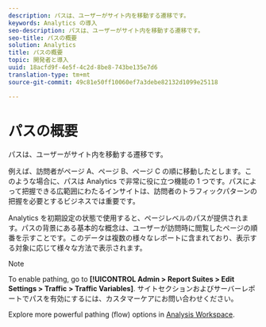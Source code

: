 ```yaml
---
description: パスは、ユーザーがサイト内を移動する遷移です。
keywords: Analytics の導入
seo-description: パスは、ユーザーがサイト内を移動する遷移です。
seo-title: パスの概要
solution: Analytics
title: パスの概要
topic: 開発者と導入
uuid: 18acfd9f-4e5f-4c2d-8be8-743be135e7d6
translation-type: tm+mt
source-git-commit: 49c81e50ff10060ef7a3debe82132d1099e25118

---
```



# パスの概要

パスは、ユーザーがサイト内を移動する遷移です。

例えば、訪問者がページ A、ページ B、ページ C の順に移動したとします。このような場合に、パスは Analytics で非常に役に立つ機能の 1 つです。パスによって把握できる広範囲にわたるインサイトは、訪問者のトラフィックパターンの把握を必要とするビジネスでは重要です。

Analytics を初期設定の状態で使用すると、ページレベルのパスが提供されます。パスの背景にある基本的な概念は、ユーザーが訪問時に閲覧したページの順番を示すことです。このデータは複数の様々なレポートに含まれており、表示する対象に応じて様々な方法で表示されます。

>[!NOTE]
>
>To enable pathing, go to **[!UICONTROL Admin &gt; Report Suites &gt; Edit Settings &gt; Traffic &gt; Traffic Variables]**. サイトセクションおよびサーバーレポートでパスを有効にするには、カスタマーケアにお問い合わせください。

Explore more powerful pathing (flow) options in [Analysis Workspace](/help/analyze/analysis-workspace/visualizations/c-flow/flow.md).